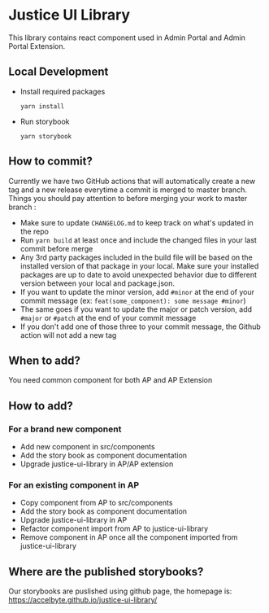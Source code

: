 # Justice UI Library
This library contains react component used in Admin Portal and Admin Portal Extension.

## Local Development

- Install required packages
    ```shell
    yarn install
    ```
- Run storybook
    ```shell
    yarn storybook
    ```

## How to commit?
Currently we have two GitHub actions that will automatically create a new tag and a new release everytime a commit is merged to master branch. 
Things you should pay attention to before merging your work to master branch :
- Make sure to update `CHANGELOG.md` to keep track on what's updated in the repo
- Run `yarn build` at least once and include the changed files in your last commit before merge
- Any 3rd party packages included in the build file will be based on the installed version of that package in your local. Make sure your installed packages are up to date to avoid unexpected behavior due to different version between your local and package.json.
- If you want to update the minor version, add `#minor` at the end of your commit message (ex: `feat(some_component): some message #minor`)
- The same goes if you want to update the major or patch version, add `#major` or `#patch` at the end of your commit message
- If you don't add one of those three to your commit message, the Github action will not add a new tag

## When to add?
You need common component for both AP and AP Extension

## How to add?
### For a brand new component
- Add new component in src/components
- Add the story book as component documentation
- Upgrade justice-ui-library in AP/AP extension
### For an existing component in AP
- Copy component from AP to src/components
- Add the story book as component documentation
- Upgrade justice-ui-library in AP
- Refactor component import from AP to justice-ui-library
- Remove component in AP once all the component imported from justice-ui-library

## Where are the published storybooks?
Our storybooks are puslished using github page, the homepage is:
https://accelbyte.github.io/justice-ui-library/